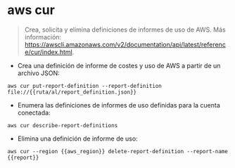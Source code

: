 # aws cur

> Crea, solicita y elimina definiciones de informes de uso de AWS.
> Más información: <https://awscli.amazonaws.com/v2/documentation/api/latest/reference/cur/index.html>.

- Crea una definición de informe de costes y uso de AWS a partir de un archivo JSON:

`aws cur put-report-definition --report-definition file://{{ruta/al/report_definition.json}}`

- Enumera las definiciones de informes de uso definidas para la cuenta conectada:

`aws cur describe-report-definitions`

- Elimina una definición de informe de uso:

`aws cur --region {{aws_region}} delete-report-definition --report-name {{report}}`
